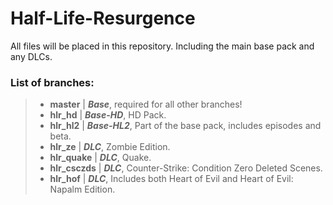 # Half-Life-Resurgence
All files will be placed in this repository. Including the main base pack and any DLCs.

### List of branches:
>* **master** | ***Base***, required for all other branches!
>* **hlr_hd** | ***Base-HD***, HD Pack.
>* **hlr_hl2** | ***Base-HL2***, Part of the base pack, includes episodes and beta.
>* **hlr_ze** | ***DLC***, Zombie Edition.
>* **hlr_quake** | ***DLC***, Quake.
>* **hlr_csczds** | ***DLC***, Counter-Strike: Condition Zero Deleted Scenes.
>* **hlr_hof** | ***DLC***, Includes both Heart of Evil and Heart of Evil: Napalm Edition.
